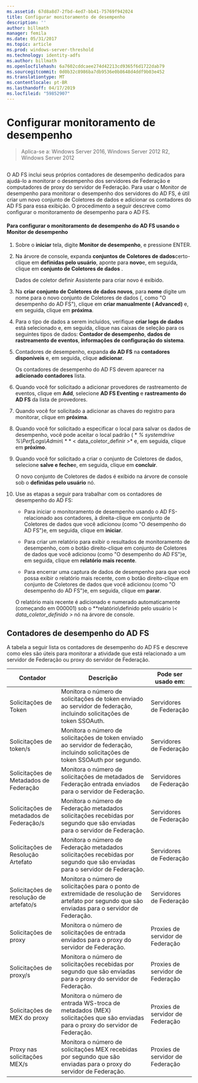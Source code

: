 ```yaml
---
ms.assetid: 67d8a8d7-2fbd-4ed7-bb41-75769f942024
title: Configurar monitoramento de desempenho
description: ''
author: billmath
manager: femila
ms.date: 05/31/2017
ms.topic: article
ms.prod: windows-server-threshold
ms.technology: identity-adfs
ms.author: billmath
ms.openlocfilehash: 6a7602cddcaee274d42213cd9365f6d1722dab79
ms.sourcegitcommit: 0d0b32c8986ba7db9536e0b8648d4ddf9b03e452
ms.translationtype: MT
ms.contentlocale: pt-BR
ms.lasthandoff: 04/17/2019
ms.locfileid: "59852907"
---
```

# <a name="configure-performance-monitoring"></a>Configurar monitoramento de desempenho

>Aplica-se a: Windows Server 2016, Windows Server 2012 R2, Windows Server 2012
  
## <a name="bkmk_ConfigurePerfMon"></a>  
O AD FS inclui seus próprios contadores de desempenho dedicados para ajudá-lo a monitorar o desempenho dos servidores de Federação e computadores de proxy do servidor de Federação. Para usar o Monitor de desempenho para monitorar o desempenho dos servidores do AD FS, é útil criar um novo conjunto de Coletores de dados e adicionar os contadores do AD FS para essa exibição. O procedimento a seguir descreve como configurar o monitoramento de desempenho para o AD FS.  
  
#### <a name="to-configure-performance-monitoring-for-ad-fs-using-performance-monitor"></a>Para configurar o monitoramento de desempenho do AD FS usando o Monitor de desempenho  
  
1.  Sobre o **iniciar** tela, digite **Monitor de desempenho**, e pressione ENTER.  
  
2.  Na árvore de console, expanda **conjuntos de Coletores de dados**certo\-clique em **definidas pelo usuário**, aponte para **novo**e, em seguida, clique em **conjunto de Coletores de dados** .  
  
    Dados de coletor definir Assistente para criar novo é exibido.  
  
3.  Na **criar conjunto de Coletores de dados novos**, para **nome** digite um nome para o novo conjunto de Coletores de dados \(, como "O desempenho do AD FS"\), clique em **criar manualmente \( Advanced\)** e, em seguida, clique em **próxima**.  
  
4.  Para o tipo de dados a serem incluídos, verifique **criar logs de dados** está selecionado e, em seguida, clique nas caixas de seleção para os seguintes tipos de dados: **Contador de desempenho**, **dados de rastreamento de eventos**, **informações de configuração do sistema**.  
  
5.  Contadores de desempenho, expanda **do AD FS** na **contadores disponíveis** e, em seguida, clique **adicionar**.  
  
    Os contadores de desempenho do AD FS devem aparecer na **adicionado contadores** lista.  
  
6.  Quando você for solicitado a adicionar provedores de rastreamento de eventos, clique em **Add**, selecione **AD FS Eventing** e **rastreamento do AD FS** da lista de provedores.  
  
7.  Quando você for solicitado a adicionar as chaves do registro para monitorar, clique em **próxima**.  
  
8.  Quando você for solicitado a especificar o local para salvar os dados de desempenho, você pode aceitar o local padrão \( * *% systemdrive %\\PerfLogs\\Admin\\* * * < data\_coletor\_definir >* e, em seguida, clique em **próximo**.  
  
9. Quando você for solicitado a criar o conjunto de Coletores de dados, selecione **salve e feche**e, em seguida, clique em **concluir**.  
  
    O novo conjunto de Coletores de dados é exibido na árvore de console sob o **definidas pelo usuário** nó.  
  
10. Use as etapas a seguir para trabalhar com os contadores de desempenho do AD FS:  
  
    -   Para iniciar o monitoramento de desempenho usando o AD FS\-relacionado aos contadores, à direita\-clique em conjunto de Coletores de dados que você adicionou \(como "O desempenho do AD FS"\)e, em seguida, clique em **iniciar**.  
  
    -   Para criar um relatório para exibir o resultados de monitoramento de desempenho, com o botão direito\-clique em conjunto de Coletores de dados que você adicionou \(como "O desempenho do AD FS"\)e, em seguida, clique em **relatório mais recente**.  
  
    -   Para encerrar uma captura de dados de desempenho para que você possa exibir o relatório mais recente, com o botão direito\-clique em conjunto de Coletores de dados que você adicionou \(como "O desempenho do AD FS"\)e, em seguida, clique em **parar**.  
  
    O relatório mais recente é adicionado e numerado automaticamente \(começando em 000001\) sob o **relatório\\definido pelo usuário *\\< data\_coletor\_definido >* nó na árvore de console.  
  
## <a name="ad-fs-performance-counters"></a>Contadores de desempenho do AD FS  
A tabela a seguir lista os contadores de desempenho do AD FS e descreve como eles são úteis para monitorar a atividade que está relacionado a um servidor de Federação ou proxy do servidor de Federação.  
  
|Contador|Descrição|Pode ser usado em: 
|-----------|---------------|------------------- 
|Solicitações de Token|Monitora o número de solicitações de token enviado ao servidor de federação, incluindo solicitações de token SSOAuth.|Servidores de Federação 
|Solicitações de token\/s|Monitora o número de solicitações de token enviado ao servidor de federação, incluindo solicitações de token SSOAuth por segundo.|Servidores de Federação  
|Solicitações de Metadados de Federação|Monitora o número de solicitações de metadados de Federação entrada enviados para o servidor de Federação.|Servidores de Federação  
|Solicitações de metadados de Federação\/s|Monitora o número de Federação metadados solicitações recebidas por segundo que são enviadas para o servidor de Federação.|Servidores de Federação  
|Solicitações de Resolução Artefato|Monitora o número de Federação metadados solicitações recebidas por segundo que são enviadas para o servidor de Federação.|Servidores de Federação  
|Solicitações de resolução de artefato\/s|Monitora o número de solicitações para o ponto de extremidade de resolução de artefato por segundo que são enviadas para o servidor de Federação.|Servidores de Federação  
|Solicitações de proxy|Monitora o número de solicitações de entrada enviados para o proxy do servidor de Federação.|Proxies de servidor de Federação  
|Solicitações de proxy\/s|Monitora o número de solicitações recebidas por segundo que são enviadas para o proxy do servidor de Federação.|Proxies de servidor de Federação  
|Solicitações de MEX do proxy|Monitora o número de entrada WS\-troca de metadados \(MEX\) solicitações que são enviadas para o proxy do servidor de Federação.|Proxies de servidor de Federação 
|Proxy nas solicitações MEX\/s|Monitora o número de solicitações MEX recebidas por segundo que são enviadas para o proxy do servidor de Federação.|Proxies de servidor de Federação  
  

